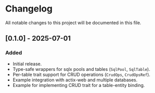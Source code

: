 # Changelog

All notable changes to this project will be documented in this file.

## [0.1.0] - 2025-07-01
### Added
- Initial release.
- Type-safe wrappers for sqlx pools and tables (`SqlPool`, `SqlTable`).
- Per-table trait support for CRUD operations (`CrudOps`, `CrudOpsRef`).
- Example integration with actix-web and multiple databases.
- Example for implementing CRUD trait for a table-entity binding.

